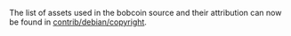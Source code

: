 The list of assets used in the bobcoin source and their attribution can now be found in [contrib/debian/copyright](../contrib/debian/copyright).
